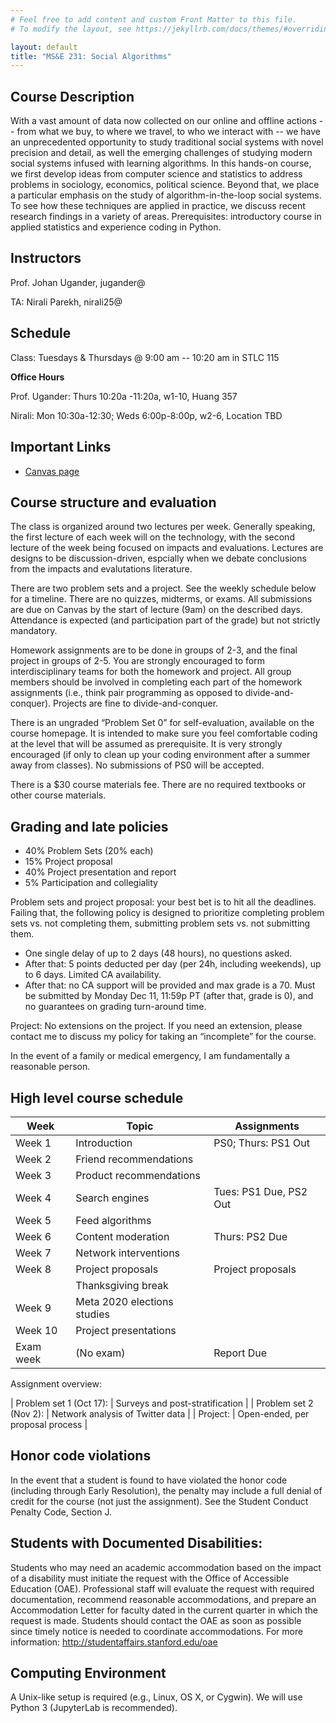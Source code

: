 ```yaml
---
# Feel free to add content and custom Front Matter to this file.
# To modify the layout, see https://jekyllrb.com/docs/themes/#overriding-theme-defaults

layout: default
title: "MS&E 231: Social Algorithms"
---
```


## Course Description

With a vast amount of data now collected on our online and offline actions -- from what we buy, to where we travel, to who we interact with -- we have an unprecedented opportunity to study traditional social systems with novel precision and detail, as well the emerging challenges of studying modern social systems infused with learning algorithms. In this hands-on course, we first develop ideas from computer science and statistics to address problems in sociology, economics, political science. Beyond that, we place a particular emphasis on the study of algorithm-in-the-loop social systems. To see how these techniques are applied in practice, we discuss recent research findings in a variety of areas. Prerequisites: introductory course in applied statistics and experience coding in Python.

## Instructors
Prof. Johan Ugander, jugander@ 

TA: Nirali Parekh, nirali25@

## Schedule
Class: Tuesdays & Thursdays @ 9:00 am -- 10:20 am in STLC 115

**Office Hours**

Prof. Ugander: Thurs 10:20a -11:20a, w1-10, Huang 357

Nirali: Mon 10:30a-12:30; Weds 6:00p-8:00p, w2-6, Location TBD

<!--
* Greg: Tues 11:30a -- 1:30p (starting October 4) @ Encina W 101
* Monte: Weds 3:00p -- 5:00p (starting October 5) @ Littlefield 103
	* **NOTE:** Monte will hold office hours on Monday, 10/17 from 4--6pm @ Littlefield 103 instead of Wednesday to accommodate the new Assignment 1 deadline of 10/18.
* Johan: Thurs 10:20a -- 11:15a (starting Sept 29)
-->

## Important Links
* [Canvas page](https://canvas.stanford.edu/courses/180471)
<!--
* [course Github repo](https://www.github.com/msande231/mse231_f22)
-->

## Course structure and evaluation
The class is organized around two lectures per week. Generally speaking, the first lecture of each week will on the technology, with the second lecture of the week being focused on impacts and evaluations. Lectures are designs to be discussion-driven, espcially when we debate conclusions from the impacts and evalutations literature.

There are two problem sets and a project. See the weekly schedule below for a timeline. There are no quizzes, midterms, or exams. All submissions are due on Canvas by the start of lecture (9am) on the described days. Attendance is expected (and participation part of the grade) but not strictly mandatory.

Homework assignments are to be done in groups of 2-3, and the final project in groups of 2-5. You are strongly encouraged to form interdisciplinary teams for both the homework and project. All group members should be involved in completing each part of the homework assignments (i.e., think pair programming as opposed to divide-and-conquer). Projects are fine to divide-and-conquer.

There is an ungraded “Problem Set 0” for self-evaluation, available on the course homepage. It is intended to make sure you feel comfortable coding at the level that will be assumed as prerequisite. It is very strongly encouraged (if only to clean up your coding environment after a summer away from classes). No submissions of PS0 will be accepted.

There is a $30 course materials fee. There are no required textbooks or other course materials.

## Grading and late policies
* 40% Problem Sets (20% each)
* 15% Project proposal
* 40% Project presentation and report
* 5% Participation and collegiality

Problem sets and project proposal: your best bet is to hit all the deadlines. Failing that, the following policy is designed to prioritize completing problem sets vs. not completing them, submitting problem sets vs. not submitting them.  
- One single delay of up to 2 days (48 hours), no questions asked. 
- After that: 5 points deducted per day (per 24h, including weekends), up to 6 days. Limited CA availability. 
- After that: no CA support will be provided and max grade is a 70. Must be submitted by Monday Dec 11, 11:59p PT (after that, grade is 0), and no guarantees on grading turn-around time.

Project: No extensions on the project. If you need an extension, please contact me to discuss my policy for taking an “incomplete” for the course.

In the event of a family or medical emergency, I am fundamentally a reasonable person.

## High level course schedule

| Week | Topic | Assignments |
| --- | --- | --- |
| Week 1  | Introduction                	| PS0; Thurs: PS1 Out|
| Week 2  | Friend recommendations 	      	| |
| Week 3  | Product recommendations			| |
| Week 4  | Search engines              	| Tues: PS1 Due, PS2 Out|
| Week 5  | Feed algorithms             	| |
| Week 6  | Content moderation	 	    	| Thurs: PS2 Due|
| Week 7  | Network interventions	    	| |
| Week 8  | Project proposals 		    	| Project proposals | 
| | Thanksgiving break 						| |
| Week 9  | Meta 2020 elections studies     | |
| Week 10 | Project presentations           | | 
| Exam week | (No exam)						| Report Due | 

<!--
Social contagion, diffusion, social influence
Online surveys; digital demography
Cell phone and mobility data
-->

Assignment overview:

| Problem set 1 (Oct 17): 	| Surveys and post-stratification | 
| Problem set 2 (Nov 2): 	| Network analysis of Twitter data | 
| Project: 	| Open-ended, per proposal process |

<!--
| Problem set 1: 	| Counting things with the Twitter API | 
| Problem set 2:  	| Network analysis of Twitter data | 
| Problem set 3: 	| Surveys and post-stratification | 
| Project: 	| Open-ended, per proposal process |
-->

## Honor code violations
In the event that a student is found to have violated the honor code 
(including through Early Resolution), the penalty may include a full denial of credit for the course (not just the assignment). See the Student Conduct Penalty Code, Section J.

## Students with Documented Disabilities:
Students who may need an academic accommodation based on the impact of a disability must initiate the request with the Office of Accessible Education (OAE). Professional staff will evaluate the request with required documentation, recommend reasonable accommodations, and prepare an Accommodation Letter for faculty dated in the current quarter in which the request is made. Students should contact the OAE as soon as possible since timely notice is needed to coordinate accommodations. For more information: http://studentaffairs.stanford.edu/oae

## Computing Environment

A Unix-like setup is required (e.g., Linux, OS X, or Cygwin). We will use Python 3 (JupyterLab is recommended). 
